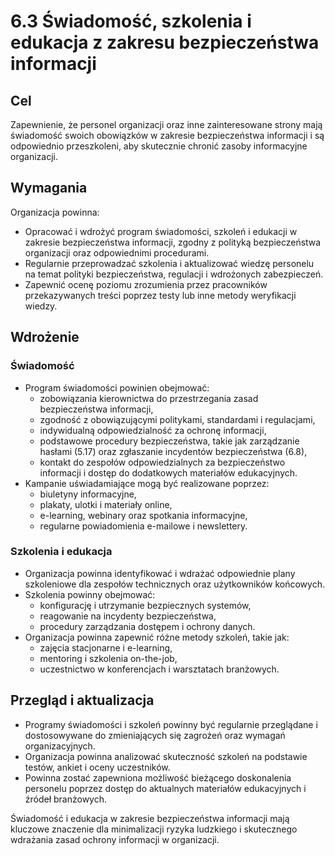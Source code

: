 # 6.3 Świadomość, szkolenia i edukacja z zakresu bezpieczeństwa informacji

## Cel

Zapewnienie, że personel organizacji oraz inne zainteresowane strony mają świadomość swoich obowiązków w zakresie bezpieczeństwa informacji i są odpowiednio przeszkoleni, aby skutecznie chronić zasoby informacyjne organizacji.

## Wymagania

Organizacja powinna:

- Opracować i wdrożyć program świadomości, szkoleń i edukacji w zakresie bezpieczeństwa informacji, zgodny z polityką bezpieczeństwa organizacji oraz odpowiednimi procedurami.
- Regularnie przeprowadzać szkolenia i aktualizować wiedzę personelu na temat polityki bezpieczeństwa, regulacji i wdrożonych zabezpieczeń.
- Zapewnić ocenę poziomu zrozumienia przez pracowników przekazywanych treści poprzez testy lub inne metody weryfikacji wiedzy.

## Wdrożenie

### Świadomość

- Program świadomości powinien obejmować:
  - zobowiązania kierownictwa do przestrzegania zasad bezpieczeństwa informacji,
  - zgodność z obowiązującymi politykami, standardami i regulacjami,
  - indywidualną odpowiedzialność za ochronę informacji,
  - podstawowe procedury bezpieczeństwa, takie jak zarządzanie hasłami (5.17) oraz zgłaszanie incydentów bezpieczeństwa (6.8),
  - kontakt do zespołów odpowiedzialnych za bezpieczeństwo informacji i dostęp do dodatkowych materiałów edukacyjnych.
- Kampanie uświadamiające mogą być realizowane poprzez:
  - biuletyny informacyjne,
  - plakaty, ulotki i materiały online,
  - e-learning, webinary oraz spotkania informacyjne,
  - regularne powiadomienia e-mailowe i newslettery.

### Szkolenia i edukacja

- Organizacja powinna identyfikować i wdrażać odpowiednie plany szkoleniowe dla zespołów technicznych oraz użytkowników końcowych.
- Szkolenia powinny obejmować:
  - konfigurację i utrzymanie bezpiecznych systemów,
  - reagowanie na incydenty bezpieczeństwa,
  - procedury zarządzania dostępem i ochrony danych.
- Organizacja powinna zapewnić różne metody szkoleń, takie jak:
  - zajęcia stacjonarne i e-learning,
  - mentoring i szkolenia on-the-job,
  - uczestnictwo w konferencjach i warsztatach branżowych.

## Przegląd i aktualizacja

- Programy świadomości i szkoleń powinny być regularnie przeglądane i dostosowywane do zmieniających się zagrożeń oraz wymagań organizacyjnych.
- Organizacja powinna analizować skuteczność szkoleń na podstawie testów, ankiet i oceny uczestników.
- Powinna zostać zapewniona możliwość bieżącego doskonalenia personelu poprzez dostęp do aktualnych materiałów edukacyjnych i źródeł branżowych.

Świadomość i edukacja w zakresie bezpieczeństwa informacji mają kluczowe znaczenie dla minimalizacji ryzyka ludzkiego i skutecznego wdrażania zasad ochrony informacji w organizacji.
